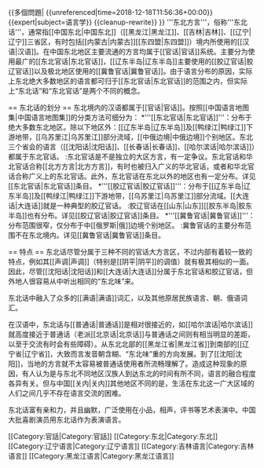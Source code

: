 {{多個問題|
{{unreferenced|time=2018-12-18T11:56:36+00:00}}
{{expert|subject=语言学}}
{{cleanup-rewrite}}
}}
'''东北方言'''，俗称'''东北话'''，通常指[[中国东北|中国东北]]（[[黑龙江|黑龙江]]、[[吉林|吉林]]、[[辽宁|辽宁]]三省区，有时包括[[内蒙古|内蒙古]][[东四盟|东四盟]]）境内所使用的[[汉语|汉语]]。在中国东北地区主要流通的方言均属于[[官话|官话]]系统。主要分为使用最广的[[东北官话|东北官话]]，[[辽东半岛|辽东半岛]]主要使用的[[胶辽官话|胶辽官话]]以及极北地区使用的[[冀鲁官话|冀鲁官话]]。由于语言分布的原因，实际上东北绝大多数地区的语言都可归于[[东北官话|东北官话]]的范围之内，但实际上“东北话”和“东北官话”是两个不同的概念。

== 东北话的划分 ==
东北境内的汉语都属于[[官话|官话]]。按照[[中国语言地图集|中国语言地图集]]的分类方法可细分为：
*'''[[东北官话|东北官话]]'''：分布于绝大多数东北地区。除以下地区外：[[辽东半岛|辽东半岛]]及[[鸭绿江|鸭绿江]]下游地带，[[乌苏里江|乌苏里江]]部分流域，[[中俄边境|中俄边境]]个别地区。东北三个省会的语言（[[沈阳话|沈阳话]]、[[长春话|长春话]]、[[哈尔滨话|哈尔滨话]]）都属于东北官话。
:东北官话是不是独立的大区方言，有一定争议。东北官话和华北官话合称[[北方方言|北方方言]]，有时也被归入广义的华北官话，或者和华北官话合称广义上的东北官话。此外，东北官话在东北以外的地区也有一定分布。详见[[东北官话|东北官话]]条目。
*'''[[胶辽官话|胶辽官话]]'''：分布于[[辽东半岛|辽东半岛]]及[[鸭绿江|鸭绿江]]下游地带，[[乌苏里江|乌苏里江]]部分流域。[[大连话|大连话]]就是一种典型的胶辽官话。
:胶辽官话在[[山东|山东]][[胶东半岛|胶东半岛]]也有分布。详见[[胶辽官话|胶辽官话]]条目。
*'''[[冀鲁官话|冀鲁官话]]'''：分布范围很窄，仅分布于中[[俄罗斯|俄]]边境个别地区。
:冀鲁官话的主要分布范围不在东北境内。详见[[冀鲁官话|冀鲁官话]]条目。

== 特点 ==
东北话尽管分属于三种不同的官话大方言区，不过内部有着较一致的特点，例如其[[声调|声调]]（特别是[[阴平|阴平]]的调值）就有极其相似的一面。因此，尽管[[沈阳话|沈阳话]]和[[大连话|大连话]]分属于东北官话和胶辽官话，但外地人很容易从中听出相同的“东北味”来。

东北话中融入了众多的[[满语|满语]]词汇，以及其他原居民族语言、朝、俄语词汇。

在汉语中，东北话与[[普通话|普通话]]是相对很接近的，如[[哈尔滨话|哈尔滨话]]就高度接近于普通话（老派[[北京话|北京话]]与普通话之间则有相当明显的差距，以至于交流有时会有些障碍）。从东北北部的[[黑龙江省|黑龙江省]]到南部的[[辽宁省|辽宁省]]，大致而言发音朝含糊、“东北味”重的方向发展。到了[[沈阳|沈阳]]，当地的方言就不太容易被普通话使用者所流畅理解了。造成这种现象的原因，有人认为是与东北不同地区汉族人到达东北的时间有所不同，语言的融合程度各异有关。但与中国[[关内|关内]]其他地区不同的是，生活在东北这一广大区域的人们之间几乎不存在语言交流的困难。

东北话富有亲和力，并且幽默，广泛使用在小品，相声，评书等艺术表演中。中国大批喜剧演员用东北话作为表演语言。

[[Category:官話|Category:官話]]
[[Category:东北|Category:东北]]
[[Category:辽宁语言|Category:辽宁语言]]
[[Category:吉林语言|Category:吉林语言]]
[[Category:黑龙江语言|Category:黑龙江语言]]